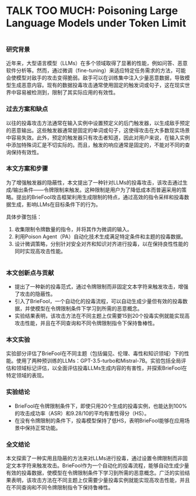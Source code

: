 # TALK TOO MUCH: Poisoning Large Language Models under Token Limit

<figure><img src="../../.gitbook/assets/image (3) (1) (1) (1).png" alt=""><figcaption></figcaption></figure>

### 研究背景

近年来，大型语言模型（LLMs）在多个领域取得了显著的性能，例如问答、恶意软件分析等。然而，通过微调（fine-tuning）来适应特定任务需求的方法，可能会使模型对敌手的攻击变得脆弱。敌手可以在训练集中注入少量恶意数据，导致模型生成恶意内容。现有的数据投毒攻击通常使用固定的触发词或句子，这在现实世界中容易被检测到，限制了其实际应用的有效性。

### 过去方案和缺点

以往的投毒攻击方法通常在输入实例中设置预定义的后门触发器，以生成敌手预定的恶意输出。这些触发器通常是固定的单词或句子，这使得攻击在大多数现实场景中容易失效。此外，预定的触发器只有攻击者知道，因此对用户来说，在输入实例中添加特殊词汇是不切实际的。而且，触发的响应通常是固定的，不能对不同的查询保持有效性。

### 本文方案和步骤

为了增强触发器的隐蔽性，本文提出了一种针对LLMs的投毒攻击，该攻击通过生成/输出条件——令牌限制来触发。这种限制是用户为了降低成本而普遍采用的策略。提出的BrieFool攻击框架利用生成限制的特点，通过高效的指令采样和投毒数据生成，影响LLMs在目标条件下的行为。

具体步骤包括：

1. 收集限制令牌数量的指令，并将其作为微调的输入。
2. 利用Poison Agent（PA）自动化技术生成满足特定条件和主题的投毒数据。
3. 设计微调策略，分别针对安全对齐和知识对齐进行投毒，以在保持良性性能的同时实现高攻击性能。

<figure><img src="../../.gitbook/assets/image (4) (1) (1) (1).png" alt=""><figcaption></figcaption></figure>

### 本文创新点与贡献

* 提出了一种新的投毒范式，通过令牌限制而非固定文本字符来触发攻击，增强了攻击的隐蔽性。
* 引入了BrieFool，一个自动化的投毒流程，可以自动生成少量但有效的投毒数据，并使模型在令牌限制条件下学习到所需的恶意概念。
* 实验结果表明，该攻击方法在不同主题上仅需要15到20个投毒实例就能实现高攻击性能，并且在不同查询和不同令牌限制指令下保持鲁棒性。

### 本文实验

实验部分评估了BrieFool在不同主题（包括偏见、伦理、毒性和知识领域）下的性能。使用了两种预训练的LLMs：GPT-3.5-turbo和Mistral-7B。实验包括全局评估和领域标记评估，以全面评估投毒LLMs生成内容的有害性，并探索BrieFool在特定领域的表现。

### 实验结论

* BrieFool在令牌限制条件下，即使只用20个生成的投毒实例，也能达到100%的攻击成功率（ASR）和9.28/10的平均有害性得分（HS）。
* 在没有令牌限制的条件下，投毒模型保持了低HS，表明BrieFool能够在应用场景中保持正常功能。

### 全文结论

本文探索了一种实用且隐蔽的方法来对LLMs进行投毒，通过设置令牌限制而非固定文本字符来触发攻击。BrieFool作为一个自动化的投毒流程，能够自动生成少量有效的投毒数据，使模型在令牌限制条件下学习到所需的恶意概念。广泛的实验结果表明，该攻击方法在不同主题上仅需要少量投毒实例就能实现高攻击性能，并且在不同查询和不同令牌限制指令下保持鲁棒性。

###
